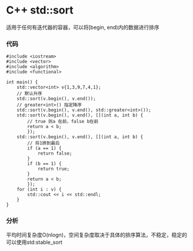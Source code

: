 # C++ std::sort

适用于任何有迭代器的容器，可以将[begin, end)内的数据进行排序

### 代码
```
#include <iostream>
#include <vector>
#include <algorithm>
#include <functional>

int main() {
	std::vector<int> v{1,3,9,7,4,1};
	// 默认升序
	std::sort(v.begin(), v.end());
	// greater<int>() 指定降序
	std::sort(v.begin(), v.end(), std::greater<int>());
	std::sort(v.begin(), v.end(), [](int a, int b) {
		// true 则a 在前，false b在前
		return a < b;
		});
	std::sort(v.begin(), v.end(), [](int a, int b) {
		// 将1排到最后
		if (a == 1) {
			return false;
		}
		if (b == 1) {
			return true;
		}
		return a < b;
		});
	for (int i : v) {
		std::cout << i << std::endl;
	}
}
```
### 分析
平均时间复杂度O(nlogn)，空间复杂度取决于具体的排序算法，不稳定，稳定的可以使用std:stable_sort